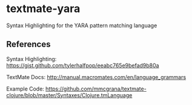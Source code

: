 # textmate-yara
Syntax Highlighting for the YARA pattern matching language

## References
Syntax Highlighting: https://gist.github.com/tylerhalfpop/eeabc765e9befad9b80a

TextMate Docs: http://manual.macromates.com/en/language_grammars

Example Code: https://github.com/mmcgrana/textmate-clojure/blob/master/Syntaxes/Clojure.tmLanguage